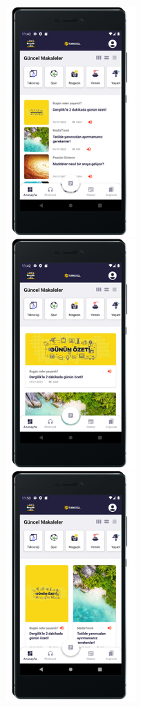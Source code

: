 <img src="https://github.com/betulantep/DergilikRecyclerViewDesign/blob/master/ScreenShots/dergilik_image1.png" width="300"><img src="https://github.com/betulantep/DergilikRecyclerViewDesign/blob/master/ScreenShots/dergilik_image2.png" width="300"><img src="https://github.com/betulantep/DergilikRecyclerViewDesign/blob/master/ScreenShots/dergilik_image3.png" width="300">
